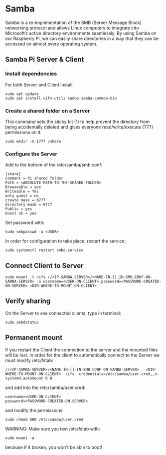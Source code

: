 # Samba

Samba is a re-implementation of the SMB (Server Message Block) networking protocol and allows Linux computers to integrate into Microsoft’s active directory environments seamlessly.
By using Samba on our Raspberry Pi, we can easily share directories in a way that they can be accessed on almost every operating system.

## Samba Pi Server & Client

### Install dependencies

For both Server and Client install:

	sudo apt update
	sudo apt install cifs-utils samba samba-common-bin

### Create a shared folder on a Server

This command sets the sticky bit (1) to help prevent the directory from being accidentally deleted and gives everyone read/write/execute (777) permissions on it.

	sudo mkdir -m 1777 /share
	
### Configure the Server

Add to the bottom of the /etc/samba/smb.conf:

	[share]
	Comment = Pi shared folder
	Path = <ABSOLUTE-PATH-TO-THE-SHARED-FOLDER>
	Browseable = yes
	Writeable = Yes
	only guest = no
	create mask = 0777
	directory mask = 0777
	Public = yes
	Guest ok = yes

Set password with:

	sudo smbpasswd -a <USER>

In order for configuration to take place, restart the service:

	sudo systemctl restart smbd.service

## Connect Client to Server

	sudo mount -t cifs //<IP-SAMBA-SERVER>/<NAME-IN-[]-IN-SMB.CONF-ON-SAMBA-SERVER> -o username=<USER-ON-CLIENT>,password=<PASSWORD-CREATED-ON-SERVER> <DIR-WHERE-TO-MOUNT-ON-CLIENT>

## Verify sharing

On the Server to see connected clients, type in terminal:

	sudo smbdstatus

## Permanent mount

If you restart the Client the connection to the server and the mounted files will be lost. In order for the client to automatically connect to the Server we must modify /etc/fstab:

	//<IP-SAMBA-SERVER>/<NAME-IN-[]-IN-SMB.CONF-ON-SAMBA-SERVER>   <DIR-WHERE-TO-MOUNT-ON-CLIENT>  cifs  credentials=/etc/samba/user.cred,,x-systemd.automount 0 0

and add into the /etc/samba/user.cred:

	username=<USER-ON-CLIENT>
	password=<PASSWORD-CREATED-ON-SERVER>

and modify the permissions:

	sudo chmod 600 /etc/samba/user.cred

WARNING: Make sure you test /etc/fstab with:

	sudo mount -a

because if it broken, you won't be able to boot!
